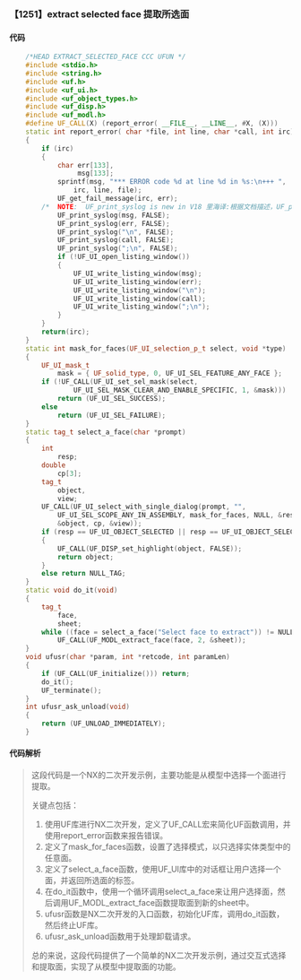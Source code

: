 ### 【1251】extract selected face 提取所选面

#### 代码

```cpp
    /*HEAD EXTRACT_SELECTED_FACE CCC UFUN */  
    #include <stdio.h>  
    #include <string.h>  
    #include <uf.h>  
    #include <uf_ui.h>  
    #include <uf_object_types.h>  
    #include <uf_disp.h>  
    #include <uf_modl.h>  
    #define UF_CALL(X) (report_error( __FILE__, __LINE__, #X, (X)))  
    static int report_error( char *file, int line, char *call, int irc)  
    {  
        if (irc)  
        {  
            char err[133],  
                 msg[133];  
            sprintf(msg, "*** ERROR code %d at line %d in %s:\n+++ ",  
                irc, line, file);  
            UF_get_fail_message(irc, err);  
        /*  NOTE:  UF_print_syslog is new in V18 里海译:根据文档描述，UF_print_syslog 是一个在 V18 版本中新增的函数。该函数用于打印系统日志。 */  
            UF_print_syslog(msg, FALSE);  
            UF_print_syslog(err, FALSE);  
            UF_print_syslog("\n", FALSE);  
            UF_print_syslog(call, FALSE);  
            UF_print_syslog(";\n", FALSE);  
            if (!UF_UI_open_listing_window())  
            {  
                UF_UI_write_listing_window(msg);  
                UF_UI_write_listing_window(err);  
                UF_UI_write_listing_window("\n");  
                UF_UI_write_listing_window(call);  
                UF_UI_write_listing_window(";\n");  
            }  
        }  
        return(irc);  
    }  
    static int mask_for_faces(UF_UI_selection_p_t select, void *type)  
    {  
        UF_UI_mask_t  
            mask = { UF_solid_type, 0, UF_UI_SEL_FEATURE_ANY_FACE };  
        if (!UF_CALL(UF_UI_set_sel_mask(select,  
                UF_UI_SEL_MASK_CLEAR_AND_ENABLE_SPECIFIC, 1, &mask)))  
            return (UF_UI_SEL_SUCCESS);  
        else  
            return (UF_UI_SEL_FAILURE);  
    }  
    static tag_t select_a_face(char *prompt)  
    {  
        int  
            resp;  
        double  
            cp[3];  
        tag_t  
            object,  
            view;  
        UF_CALL(UF_UI_select_with_single_dialog(prompt, "",  
            UF_UI_SEL_SCOPE_ANY_IN_ASSEMBLY, mask_for_faces, NULL, &resp,  
            &object, cp, &view));  
        if (resp == UF_UI_OBJECT_SELECTED || resp == UF_UI_OBJECT_SELECTED_BY_NAME)  
        {  
            UF_CALL(UF_DISP_set_highlight(object, FALSE));  
            return object;  
        }  
        else return NULL_TAG;  
    }  
    static void do_it(void)  
    {  
        tag_t  
            face,  
            sheet;  
        while ((face = select_a_face("Select face to extract")) != NULL_TAG)  
            UF_CALL(UF_MODL_extract_face(face, 2, &sheet));  
    }  
    void ufusr(char *param, int *retcode, int paramLen)  
    {  
        if (UF_CALL(UF_initialize())) return;  
        do_it();  
        UF_terminate();  
    }  
    int ufusr_ask_unload(void)  
    {  
        return (UF_UNLOAD_IMMEDIATELY);  
    }

```

#### 代码解析

> 这段代码是一个NX的二次开发示例，主要功能是从模型中选择一个面进行提取。
>
> 关键点包括：
>
> 1. 使用UF库进行NX二次开发，定义了UF_CALL宏来简化UF函数调用，并使用report_error函数来报告错误。
> 2. 定义了mask_for_faces函数，设置了选择模式，以只选择实体类型中的任意面。
> 3. 定义了select_a_face函数，使用UF_UI库中的对话框让用户选择一个面，并返回所选面的标签。
> 4. 在do_it函数中，使用一个循环调用select_a_face来让用户选择面，然后调用UF_MODL_extract_face函数提取面到新的sheet中。
> 5. ufusr函数是NX二次开发的入口函数，初始化UF库，调用do_it函数，然后终止UF库。
> 6. ufusr_ask_unload函数用于处理卸载请求。
>
> 总的来说，这段代码提供了一个简单的NX二次开发示例，通过交互式选择和提取面，实现了从模型中提取面的功能。
>

